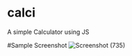 # calci
A simple Calculator using JS

#Sample Screenshot
![Screenshot (735)](https://user-images.githubusercontent.com/53076732/128608960-a9418d16-0a6f-4f5d-9e3f-704bedf591ff.png)
